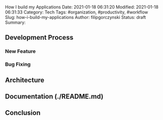How I build my Applications
Date: 2021-01-18 06:31:20
Modified: 2021-01-18 06:31:33
Category: Tech
Tags: #organization, #productivity, #workflow
Slug: how-i-build-my-applications
Author: filipgorczynski
Status: draft
Summary: 

## Development Process

### New Feature

### Bug Fixing

## Architecture

## Documentation (./README.md)

## Conclusion

